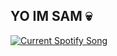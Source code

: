 ##  YO IM SAM 💀

<a href="https://github.com/SamBlack569/Spotify-Readme">
  <picture>
    <source
      media="(prefers-color-scheme: light), (prefers-color-scheme: no-preference)"
      srcset="https://unluckybee.pythonanywhere.com?theme=light&scan=false&eq_color=rainbow&spin=true"
    />
    <source
      media="(prefers-color-scheme: dark)"
      srcset="https://unluckybee.pythonanywhere.com?theme=dark&scan=false&eq_color=rainbow&spin=true"
    />
    <img alt="Current Spotify Song"> <!-- https://github.com/SamBlack569/Spotify-Readme -->
  </picture>
</a>
